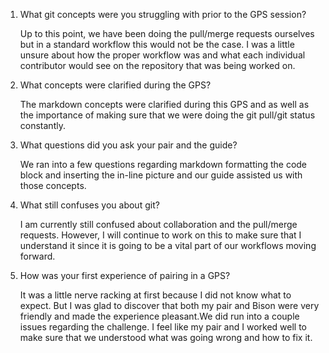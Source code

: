 1. What git concepts were you struggling with prior to the GPS session?

   Up to this point, we have been doing the pull/merge requests ourselves but in a standard workflow this would not be the case. I was a little unsure about how the proper workflow was and what each individual contributor would see on the repository that was being worked on.

2. What concepts were clarified during the GPS?

   The markdown concepts were clarified during this GPS and as well as the importance of making sure that we were doing the git pull/git status constantly.

3. What questions did you ask your pair and the guide?

   We ran into a few questions regarding markdown formatting the code block and inserting the in-line picture and our guide assisted us with those concepts.

4. What still confuses you about git?

   I am currently still confused about collaboration and the pull/merge requests. However, I will continue to work on this to make sure that I understand it since it is going to be a vital part of our workflows moving forward.

5. How was your first experience of pairing in a GPS?

   It was a little nerve racking at first because I did not know what to expect. But I was glad to discover that both my pair and Bison were very friendly and made the experience pleasant.We did run into a couple issues regarding the challenge. I feel like my pair and I worked well to make sure that we understood what was going wrong and how to fix it.

